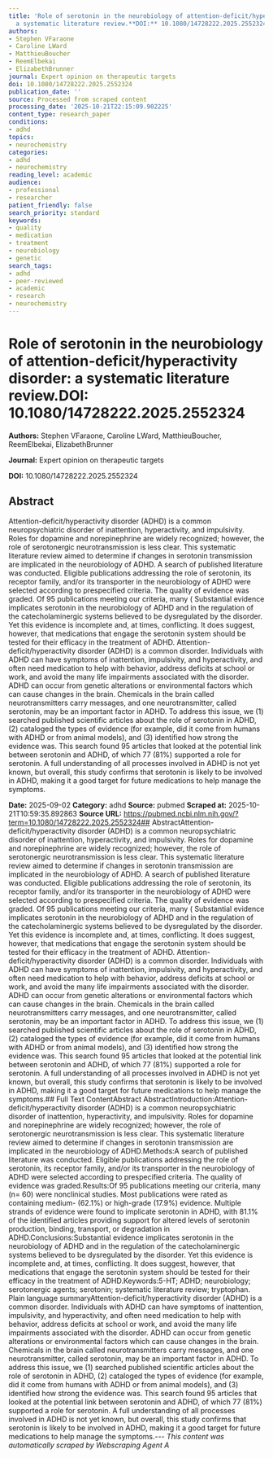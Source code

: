 ```yaml
---
title: 'Role of serotonin in the neurobiology of attention-deficit/hyperactivity disorder:
  a systematic literature review.**DOI:** 10.1080/14728222.2025.2552324'
authors:
- Stephen VFaraone
- Caroline LWard
- MatthieuBoucher
- ReemElbekai
- ElizabethBrunner
journal: Expert opinion on therapeutic targets
doi: 10.1080/14728222.2025.2552324
publication_date: ''
source: Processed from scraped content
processing_date: '2025-10-21T22:15:09.902225'
content_type: research_paper
conditions:
- adhd
topics:
- neurochemistry
categories:
- adhd
- neurochemistry
reading_level: academic
audience:
- professional
- researcher
patient_friendly: false
search_priority: standard
keywords:
- quality
- medication
- treatment
- neurobiology
- genetic
search_tags:
- adhd
- peer-reviewed
- academic
- research
- neurochemistry
---
```


# Role of serotonin in the neurobiology of attention-deficit/hyperactivity disorder: a systematic literature review.**DOI:** 10.1080/14728222.2025.2552324

**Authors:** Stephen VFaraone, Caroline LWard, MatthieuBoucher, ReemElbekai, ElizabethBrunner

**Journal:** Expert opinion on therapeutic targets

**DOI:** 10.1080/14728222.2025.2552324

## Abstract

Attention-deficit/hyperactivity disorder (ADHD) is a common neuropsychiatric disorder of inattention, hyperactivity, and impulsivity. Roles for dopamine and norepinephrine are widely recognized; however, the role of serotonergic neurotransmission is less clear. This systematic literature review aimed to determine if changes in serotonin transmission are implicated in the neurobiology of ADHD.
A search of published literature was conducted. Eligible publications addressing the role of serotonin, its receptor family, and/or its transporter in the neurobiology of ADHD were selected according to prespecified criteria. The quality of evidence was graded.
Of 95 publications meeting our criteria, many (
Substantial evidence implicates serotonin in the neurobiology of ADHD and in the regulation of the catecholaminergic systems believed to be dysregulated by the disorder. Yet this evidence is incomplete and, at times, conflicting. It does suggest, however, that medications that engage the serotonin system should be tested for their efficacy in the treatment of ADHD.
Attention-deficit/hyperactivity disorder (ADHD) is a common disorder. Individuals with ADHD can have symptoms of inattention, impulsivity, and hyperactivity, and often need medication to help with behavior, address deficits at school or work, and avoid the many life impairments associated with the disorder. ADHD can occur from genetic alterations or environmental factors which can cause changes in the brain. Chemicals in the brain called neurotransmitters carry messages, and one neurotransmitter, called serotonin, may be an important factor in ADHD. To address this issue, we (1) searched published scientific articles about the role of serotonin in ADHD, (2) cataloged the types of evidence (for example, did it come from humans with ADHD or from animal models), and (3) identified how strong the evidence was. This search found 95 articles that looked at the potential link between serotonin and ADHD, of which 77 (81%) supported a role for serotonin. A full understanding of all processes involved in ADHD is not yet known, but overall, this study confirms that serotonin is likely to be involved in ADHD, making it a good target for future medications to help manage the symptoms.

**Date:** 2025-09-02
**Category:** adhd
**Source:** pubmed
**Scraped at:** 2025-10-21T10:59:35.892863
**Source URL:** https://pubmed.ncbi.nlm.nih.gov/?term=10.1080/14728222.2025.2552324## AbstractAttention-deficit/hyperactivity disorder (ADHD) is a common neuropsychiatric disorder of inattention, hyperactivity, and impulsivity. Roles for dopamine and norepinephrine are widely recognized; however, the role of serotonergic neurotransmission is less clear. This systematic literature review aimed to determine if changes in serotonin transmission are implicated in the neurobiology of ADHD.
A search of published literature was conducted. Eligible publications addressing the role of serotonin, its receptor family, and/or its transporter in the neurobiology of ADHD were selected according to prespecified criteria. The quality of evidence was graded.
Of 95 publications meeting our criteria, many (
Substantial evidence implicates serotonin in the neurobiology of ADHD and in the regulation of the catecholaminergic systems believed to be dysregulated by the disorder. Yet this evidence is incomplete and, at times, conflicting. It does suggest, however, that medications that engage the serotonin system should be tested for their efficacy in the treatment of ADHD.
Attention-deficit/hyperactivity disorder (ADHD) is a common disorder. Individuals with ADHD can have symptoms of inattention, impulsivity, and hyperactivity, and often need medication to help with behavior, address deficits at school or work, and avoid the many life impairments associated with the disorder. ADHD can occur from genetic alterations or environmental factors which can cause changes in the brain. Chemicals in the brain called neurotransmitters carry messages, and one neurotransmitter, called serotonin, may be an important factor in ADHD. To address this issue, we (1) searched published scientific articles about the role of serotonin in ADHD, (2) cataloged the types of evidence (for example, did it come from humans with ADHD or from animal models), and (3) identified how strong the evidence was. This search found 95 articles that looked at the potential link between serotonin and ADHD, of which 77 (81%) supported a role for serotonin. A full understanding of all processes involved in ADHD is not yet known, but overall, this study confirms that serotonin is likely to be involved in ADHD, making it a good target for future medications to help manage the symptoms.## Full Text ContentAbstract AbstractIntroduction:Attention-deficit/hyperactivity disorder (ADHD) is a common neuropsychiatric disorder of inattention, hyperactivity, and impulsivity. Roles for dopamine and norepinephrine are widely recognized; however, the role of serotonergic neurotransmission is less clear. This systematic literature review aimed to determine if changes in serotonin transmission are implicated in the neurobiology of ADHD.Methods:A search of published literature was conducted. Eligible publications addressing the role of serotonin, its receptor family, and/or its transporter in the neurobiology of ADHD were selected according to prespecified criteria. The quality of evidence was graded.Results:Of 95 publications meeting our criteria, many (n= 60) were nonclinical studies. Most publications were rated as containing medium- (62.1%) or high-grade (17.9%) evidence. Multiple strands of evidence were found to implicate serotonin in ADHD, with 81.1% of the identified articles providing support for altered levels of serotonin production, binding, transport, or degradation in ADHD.Conclusions:Substantial evidence implicates serotonin in the neurobiology of ADHD and in the regulation of the catecholaminergic systems believed to be dysregulated by the disorder. Yet this evidence is incomplete and, at times, conflicting. It does suggest, however, that medications that engage the serotonin system should be tested for their efficacy in the treatment of ADHD.Keywords:5-HT; ADHD; neurobiology; serotonergic agents; serotonin; systematic literature review; tryptophan. Plain language summaryAttention-deficit/hyperactivity disorder (ADHD) is a common disorder. Individuals with ADHD can have symptoms of inattention, impulsivity, and hyperactivity, and often need medication to help with behavior, address deficits at school or work, and avoid the many life impairments associated with the disorder. ADHD can occur from genetic alterations or environmental factors which can cause changes in the brain. Chemicals in the brain called neurotransmitters carry messages, and one neurotransmitter, called serotonin, may be an important factor in ADHD. To address this issue, we (1) searched published scientific articles about the role of serotonin in ADHD, (2) cataloged the types of evidence (for example, did it come from humans with ADHD or from animal models), and (3) identified how strong the evidence was. This search found 95 articles that looked at the potential link between serotonin and ADHD, of which 77 (81%) supported a role for serotonin. A full understanding of all processes involved in ADHD is not yet known, but overall, this study confirms that serotonin is likely to be involved in ADHD, making it a good target for future medications to help manage the symptoms.---
*This content was automatically scraped by Webscraping Agent A*
